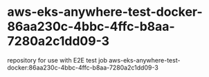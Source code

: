# aws-eks-anywhere-test-docker-86aa230c-4bbc-4ffc-b8aa-7280a2c1dd09-3
repository for use with E2E test job aws-eks-anywhere-test-docker:86aa230c-4bbc-4ffc-b8aa-7280a2c1dd09-3
